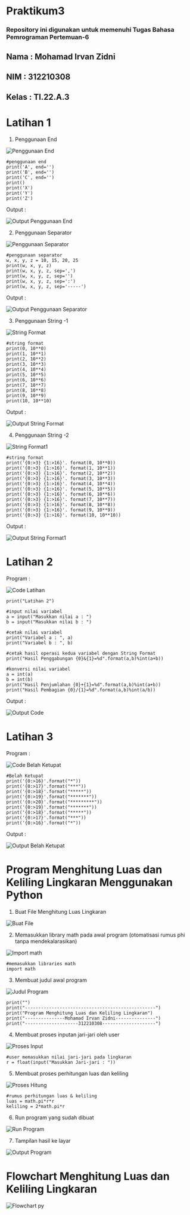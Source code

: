 # Praktikum3

### Repository ini digunakan untuk memenuhi Tugas Bahasa Pemrograman Pertemuan-6

## Nama     : Mohamad Irvan Zidni

## NIM      : 312210308

## Kelas    : TI.22.A.3

# Latihan 1

1. Penggunaan End

![Penggunaan End](https://user-images.githubusercontent.com/115876072/198936483-6197b578-4851-45fb-933e-3e568f279c22.png)

    #penggunaan end
    print('A', end='')
    print('B', end='')
    print('C', end='')
    print()
    print('X')
    print('Y')
    print('Z')

Output :

![Output Penggunaan End](https://user-images.githubusercontent.com/115876072/198937626-719738ac-f234-4bc1-8f08-8d2a5e20729f.png)

2. Penggunaan Separator

![Penggunaan Separator](https://user-images.githubusercontent.com/115876072/198936507-2cffe74a-61cd-4f6b-a285-7f001162a0ab.png)

    #penggunaan separator
    w, x, y, z = 10, 15, 20, 25
    print(w, x, y, z)
    print(w, x, y, z, sep=',')
    print(w, x, y, z, sep='')
    print(w, x, y, z, sep=':')
    print(w, x, y, z, sep='-----')

Output :

![Output Penggunaan Separator](https://user-images.githubusercontent.com/115876072/198937656-dfb2c31e-58e7-4be9-ad14-5d4816ffa8a1.png)

3. Penggunaan String -1

![String Format](https://user-images.githubusercontent.com/115876072/198936522-dd5fff18-13b7-4ba5-967c-1fa63bba0942.png)

    #string format
    print(0, 10**0)
    print(1, 10**1)
    print(2, 10**2)
    print(3, 10**3)
    print(4, 10**4)
    print(5, 10**5)
    print(6, 10**6)
    print(7, 10**7)
    print(8, 10**8)
    print(9, 10**9)
    print(10, 10**10)

Output :

![Output String Format](https://user-images.githubusercontent.com/115876072/198937677-e3f351b1-2407-4583-903a-c6369af24cf4.png)

4. Penggunaan String -2

![String Format1](https://user-images.githubusercontent.com/115876072/198936539-90dd5beb-a76c-48ea-ae0b-ba06c10e9bba.png)

    #string format
    print('{0:>3} {1:>16}'. format(0, 10**0))
    print('{0:>3} {1:>16}'. format(1, 10**1))
    print('{0:>3} {1:>16}'. format(2, 10**2))
    print('{0:>3} {1:>16}'. format(3, 10**3))
    print('{0:>3} {1:>16}'. format(4, 10**4))
    print('{0:>3} {1:>16}'. format(5, 10**5))
    print('{0:>3} {1:>16}'. format(6, 10**6))
    print('{0:>3} {1:>16}'. format(7, 10**7))
    print('{0:>3} {1:>16}'. format(8, 10**8))
    print('{0:>3} {1:>16}'. format(9, 10**9))
    print('{0:>3} {1:>16}'. format(10, 10**10))

Output :

![Output String Format1](https://user-images.githubusercontent.com/115876072/198937713-6f50629c-aa5b-4294-87a8-f20283569d7b.png)

# Latihan 2

Program :

![Code Latihan](https://user-images.githubusercontent.com/115876072/198938694-5247c0a7-17ec-42ef-b6b7-438908b3688e.png)

    print("Latihan 2")

    #input nilai variabel
    a = input("Masukkan nilai a : ")
    b = input("Masukkan nilai b : ")

    #cetak nilai variabel
    print("Variabel a : ", a)
    print("Variabel b : ", b)

    #cetak hasil operasi kedua variabel dengan String Format
    print("Hasil Penggabungan {0}&{1}=%d".format(a,b)%int(a+b))

    #konversi nilai variabel
    a = int(a)
    b = int(b)
    print("Hasil Penjumlahan {0}+{1}=%d".format(a,b)%int(a+b))
    print("Hasil Pembagian {0}/{1}=%d".format(a,b)%int(a/b))

Output :

![Output Code](https://user-images.githubusercontent.com/115876072/198938777-1063af70-d79d-4837-a63a-fa05743ab254.png)

# Latihan 3

Program :

![Code Belah Ketupat](https://user-images.githubusercontent.com/115876072/198939273-657992bf-a70f-4cc2-bc28-a8e97fd304b5.png)

    #Belah Ketupat
    print('{0:>16}'.format("*"))
    print('{0:>17}'.format("***"))
    print('{0:>18}'.format("*****"))
    print('{0:>19}'.format("*******"))
    print('{0:>20}'.format("*********"))
    print('{0:>19}'.format("*******"))
    print('{0:>18}'.format("*****"))
    print('{0:>17}'.format("***"))
    print('{0:>16}'.format("*"))

Output :

![Output Belah Ketupat](https://user-images.githubusercontent.com/115876072/198939299-dae12019-8a69-40ef-88ad-9257ab227f0b.png)

# Program Menghitung Luas dan Keliling Lingkaran Menggunakan Python

1. Buat File Menghitung Luas Lingkaran

![Buat File](https://user-images.githubusercontent.com/115876072/197689567-e8184849-7cf2-4406-811c-43eee4f47e2b.png)

2. Memasukkan library math pada awal program (otomatisasi rumus phi tanpa mendekalarasikan)

![Import math](https://user-images.githubusercontent.com/115876072/197689771-c38394ab-a15b-4f47-9316-bb50ef5c799a.png)

    #memasukkan libraries math
    import math

3. Membuat judul awal program

![Judul Program](https://user-images.githubusercontent.com/115876072/197689910-51e6a3e3-0654-4daf-a3da-e6607ff5aab4.png)

    print("")
    print("-------------------------------------------------")
    print("Program Menghitung Luas dan Keliling Lingkaran")
    print("---------------Mohamad Irvan Zidni---------------")
    print("--------------------312210308--------------------")

4. Membuat proses inputan jari-jari oleh user

![Proses Input](https://user-images.githubusercontent.com/115876072/197690059-abd571ee-272e-455a-934e-8c32ae27ff6c.png)

    #user memasukkan nilai jari-jari pada lingkaran
    r = float(input("Masukkan Jari-jari : "))

5. Membuat proses perhitungan luas dan keliling

![Proses Hitung](https://user-images.githubusercontent.com/115876072/197690184-1b13e41b-dbdb-4576-9ac3-5704b66c20c6.png)

    #rumus perhitungan luas & keliling 
    luas = math.pi*r*r
    keliling = 2*math.pi*r

6. Run program yang sudah dibuat

![Run Program](https://user-images.githubusercontent.com/115876072/197690342-57c90e0a-e74b-46d2-a7c0-b4808018eaa2.png)

7. Tampilan hasil ke layar

![Output Program](https://user-images.githubusercontent.com/115876072/197690508-f0b837e8-3241-4c60-84f8-5a0fc7f229f9.png)



# Flowchart Menghitung Luas dan Keliling Lingkaran

![Flowchart py](https://user-images.githubusercontent.com/115876072/198930934-65319087-aebf-4796-b65c-c4efab81fe7b.png)
